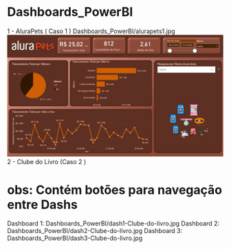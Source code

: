 # Dashboards_PowerBI
1 - AluraPets ( Caso 1 )
Dashboards_PowerBI/alurapets1.jpg
![](alurapets1.jpg)
2 - Clube do Livro (Caso 2 ) 
# obs: Contém botões para navegação entre Dashs
Dashboard 1:
Dashboards_PowerBI/dash1-Clube-do-livro.jpg
Dashboard 2:
Dashboards_PowerBI/dash2-Clube-do-livro.jpg
Dashboard 3:
Dashboards_PowerBI/dash3-Clube-do-livro.jpg
